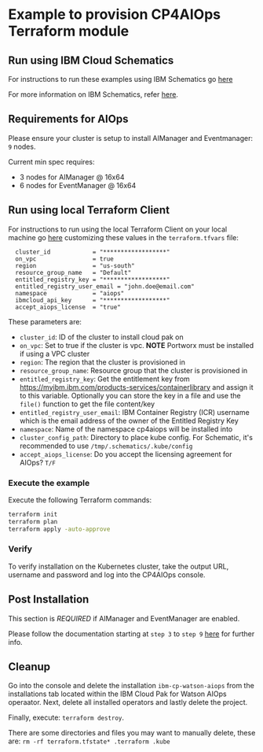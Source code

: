 # Example to provision CP4AIOps Terraform module

## Run using IBM Cloud Schematics

For instructions to run these examples using IBM Schematics go [here](../Using_Schematics.md)

For more information on IBM Schematics, refer [here](https://cloud.ibm.com/docs/schematics?topic=schematics-get-started-terraform).

## Requirements for AIOps

Please ensure your cluster is setup to install AIManager and Eventmanager: `9` nodes.

Current min spec requires:
- 3 nodes for AIManager    @ 16x64
- 6 nodes for EventManager @ 16x64

## Run using local Terraform Client

For instructions to run using the local Terraform Client on your local machine go [here](../Using_Terraform.md)
customizing these values in the `terraform.tfvars` file:

```hcl
  cluster_id            = "******************"
  on_vpc                = true
  region                = "us-south"
  resource_group_name   = "Default"
  entitled_registry_key = "******************"
  entitled_registry_user_email = "john.doe@email.com"
  namespace             = "aiops"
  ibmcloud_api_key      = "******************"
  accept_aiops_license  = "true"
```

These parameters are:

- `cluster_id`: ID of the cluster to install cloud pak on
- `on_vpc`: Set to true if the cluster is vpc. **NOTE** Portworx must be installed if using a VPC cluster
- `region`: The region that the cluster is provisioned in
- `resource_group_name`: Resource group that the cluster is provisioned in
- `entitled_registry_key`: Get the entitlement key from https://myibm.ibm.com/products-services/containerlibrary and assign it to this variable. Optionally you can store the key in a file and use the `file()` function to get the file content/key
- `entitled_registry_user_email`: IBM Container Registry (ICR) username which is the email address of the owner of the Entitled Registry Key
- `namespace`: Name of the namespace cp4aiops will be installed into
- `cluster_config_path`: Directory to place kube config. For Schematic, it's recommended to use `/tmp/.schematics/.kube/config`
- `accept_aiops_license`: Do you accept the licensing agreement for AIOps? `T/F`

                            
### Execute the example

Execute the following Terraform commands:

```bash
terraform init
terraform plan
terraform apply -auto-approve
```

### Verify

To verify installation on the Kubernetes cluster, take the output URL, username and password and log into the CP4AIOps console.

## Post Installation

This section is _REQUIRED_ if AIManager and EventManager are enabled. 

Please follow the documentation starting at `step 3` to `step 9` [here](https://www.ibm.com/docs/en/cloud-paks/cloud-pak-watson-aiops/3.2.1?topic=installing-ai-manager-event-manager) for further info.


## Cleanup

Go into the console and delete the installation `ibm-cp-watson-aiops` from the installations tab located within the IBM Cloud Pak for Watson AIOps operaator. Next, delete all installed operators and lastly delete the project.

Finally, execute: `terraform destroy`.

There are some directories and files you may want to manually delete, these are: `rm -rf terraform.tfstate* .terraform .kube`

